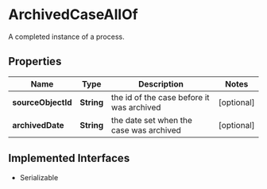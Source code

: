 

# ArchivedCaseAllOf

A completed instance of a process.
## Properties

Name | Type | Description | Notes
------------ | ------------- | ------------- | -------------
**sourceObjectId** | **String** | the id of the case before it was archived |  [optional]
**archivedDate** | **String** | the date set when the case was archived |  [optional]


## Implemented Interfaces

* Serializable


